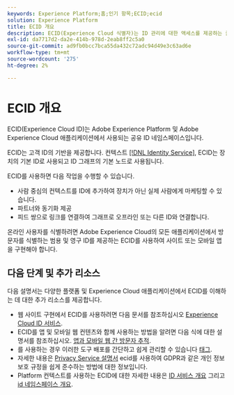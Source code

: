 ```yaml
---
keywords: Experience Platform;홈;인기 항목;ECID;ecid
solution: Experience Platform
title: ECID 개요
description: ECID(Experience Cloud 식별자)는 ID 관리에 대한 액세스를 제공하는 클라이언트측 모듈이며, 3가지 기본 기능을 제공합니다.
exl-id: da7717d2-da2e-414b-978d-2eab8ff2c5a0
source-git-commit: ad9fb0bcc7bca55da432c72adc94d49e3c63ad6e
workflow-type: tm+mt
source-wordcount: '275'
ht-degree: 2%

---
```


# ECID 개요

ECID(Experience Cloud ID)는 Adobe Experience Platform 및 Adobe Experience Cloud 애플리케이션에서 사용되는 공유 ID 네임스페이스입니다.

ECID는 고객 ID의 기반을 제공합니다. 컨텍스트 [[!DNL Identity Service]](./home.md), ECID는 장치의 기본 ID로 사용되고 ID 그래프의 기본 노드로 사용됩니다.

ECID를 사용하면 다음 작업을 수행할 수 있습니다.

* 사람 중심의 컨텍스트를 ID에 추가하여 장치가 아닌 실제 사람에게 마케팅할 수 있습니다.
* 파트너와 동기화 제공
* 피드 쌍으로 링크를 연결하여 그래프로 오프라인 또는 다른 ID와 연결합니다.

온라인 사용자를 식별하려면 Adobe Experience Cloud의 모든 애플리케이션에서 방문자를 식별하는 범용 및 영구 ID를 제공하는 ECID를 사용하여 사이트 또는 모바일 앱을 구현해야 합니다.

## 다음 단계 및 추가 리소스

다음 설명서는 다양한 플랫폼 및 Experience Cloud 애플리케이션에서 ECID를 이해하는 데 대한 추가 리소스를 제공합니다.

* 웹 사이트 구현에서 ECID를 사용하려면 다음 문서를 참조하십시오 [Experience Cloud ID 서비스](https://experienceleague.adobe.com/docs/id-service/using/home.html?lang=ko).
* ECID를 앱 및 모바일 웹 컨텐츠와 함께 사용하는 방법을 알려면 다음 식에 대한 설명서를 참조하십시오. [앱과 모바일 웹 간 방문자 추적](https://experienceleague.adobe.com/docs/mobile-services/ios/sdk-reference-ios/hybrid-app.html?lang=en#sdk-reference-ios).
* 를 사용하는 경우 이러한 도구 배포를 간단하고 쉽게 관리할 수 있습니다 [태그](../tags/home.md).
* 자세한 내용은 [Privacy Service 설명서](../privacy-service/identity-data.md) ecid를 사용하여 GDPR과 같은 개인 정보 보호 규정을 쉽게 준수하는 방법에 대한 정보입니다.
* Platform 컨텍스트를 사용하는 ECID에 대한 자세한 내용은 [ID 서비스 개요](./home.md) 그리고 [id 네임스페이스 개요](./namespaces.md).